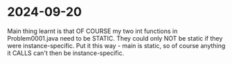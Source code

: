 # 2024-09-20
Main thing learnt is that OF COURSE my two int functions in Problem0001.java need to be STATIC. They could only NOT be static if they were instance-specific. Put it this way - main is static, so of course anything it CALLS can't then be instance-specific.
